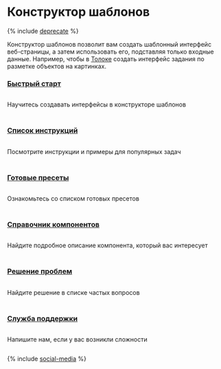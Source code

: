 <style scoped>
.grid-container {
  display: grid;
  grid-template-columns: repeat(auto-fit, minmax(300px, 1fr));
  column-gap: 50px;
  row-gap: 20px;
}
.grid-item {
  display: flex;
  flex-direction: column;
}
h2 {
  padding-top: 32px !important;
  margin-top: 0 !important;
}
h3 {
  padding-top: 8px !important;
  margin-top: 0 !important;
}
</style>

# Конструктор шаблонов

{% include [deprecate](../_includes/deprecate.md) %}

Конструктор шаблонов позволит вам создать шаблонный интерфейс веб-страницы, а затем использовать его, подставляя только входные данные. Например, чтобы в [Толоке](../index.md) создать интерфейс задания по разметке объектов на картинках.

<div class="grid-container">
    <div class="grid-item">
        <h3><a href="quickstart">Быстрый старт</a></h3>
        <p>Научитесь создавать интерфейсы в конструкторе шаблонов</p>
    </div>
    <div class="grid-item">
        <h3><a href="operations/all">Список инструкций</a></h3>
        <p>Посмотрите инструкции и примеры для популярных задач</p>
    </div>
    <div class="grid-item">
        <h3><a href="templates/">Готовые пресеты</a></h3>
        <p>Ознакомьтесь со списком готовых пресетов</p>
    </div>
    <div class="grid-item">
        <h3><a href="reference/">Справочник компонентов</a></h3>
        <p>Найдите подробное описание компонента, который вас интересует</p>
    </div>
    <div class="grid-item">
        <h3><a href="troubleshooting/troubleshooting">Решение проблем</a></h3>
        <p>Найдите решение в списке частых вопросов</p>
    </div>
    <div class="grid-item">
        <h3><a href="concepts/support">Служба поддержки</a></h3>
        <p>Напишите нам, если у вас возникли сложности</p>
    </div>
</div>

{% include [social-media](../_includes/social-media.md) %}